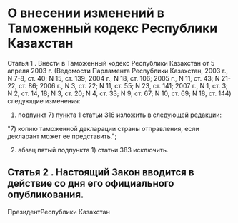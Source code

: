 # О внесении изменений в Таможенный кодекс Республики Казахстан

Статья 1 . Внести в Таможенный кодекс Республики Казахстан от 5 апреля 2003 г. (Ведомости Парламента Республики Казахстан, 2003 г., N 7-8, ст. 40; N 15, ст. 139; 2004 г., N 18, ст. 106; 2005 г., N 11, ст. 43; N 21-22, ст. 86; 2006 г., N 3, ст. 22; N 11, ст. 55; N 23, ст. 141; 2007 г., N 1, ст. 3; N 2, ст. 14, 18; N 3, ст. 20; N 4, ст. 33; N 9, ст. 67; N 10, ст. 69; N 18, ст. 144) следующие изменения:

1) подпункт 7) пункта 1 статьи 316 изложить в следующей редакции:

"7) копию таможенной декларации страны отправления, если декларант может ее представить.";

2) абзац пятый подпункта 1) статьи 383 исключить.

## Статья 2 . Настоящий Закон вводится в действие со дня его официального опубликования.

ПрезидентРеспублики Казахстан

